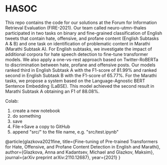 # HASOC

This repo contains the code for our solutions at the Forum for Information Retrieval Evaluation (FIRE-2021). Our team called neuro-utmn-thales participated in two tasks on binary and fine-grained classification of English tweets that contain hate, offensive, and profane content (English Subtasks A & B) and one task on identification of problematic content in Marathi (Marathi Subtask A). For English subtasks, we investigate the impact of additional corpora for hate speech detection to fine-tune transformer models. We also apply a one-vs-rest approach based on Twitter-RoBERTa to discrimination between hate, profane and offensive posts. Our models ranked third in English Subtask A with the F1-score of 81.99% and ranked second in English Subtask B with the F1-score of 65.77%. For the Marathi tasks, we propose a system based on the Language-Agnostic BERT Sentence Embedding (LaBSE). This model achieved the second result in Marathi Subtask A obtaining an F1 of 88.08%.

Colab:
1) create a new notebook
2) do something
3) save
4) File->Save a copy to GitHub
5) append "src/" to the file name, e.g. "src/test.ipynb"


@article{glazkova2021fine,
  title={Fine-tuning of Pre-trained Transformers for Hate, Offensive, and Profane Content Detection in English and Marathi},
  author={Glazkova, Anna and Kadantsev, Michael and Glazkov, Maksim},
  journal={arXiv preprint arXiv:2110.12687},
  year={2021}
}
